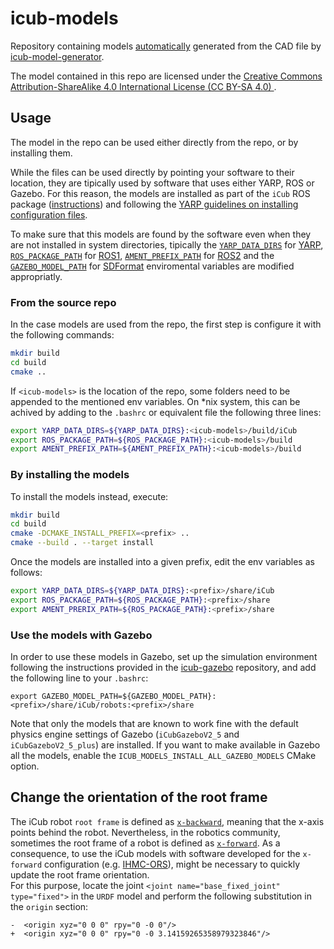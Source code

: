 # icub-models

Repository containing models [automatically](https://github.com/robotology-playground/icub-model-generator/blob/master/.travis.yml#L76) generated from the CAD file by [icub-model-generator](https://github.com/robotology-playground/icub-model-generator).

The model contained in this repo are licensed under the [Creative Commons Attribution-ShareAlike 4.0 International License (CC BY-SA 4.0) ](https://creativecommons.org/licenses/by-sa/4.0/).

## Usage

The model in the repo can be used either directly from the repo, or by installing them.

While the files can be used directly by pointing your software to their location, they are
tipically used by software that uses either YARP, ROS or Gazebo. For this reason, the models
are installed as part of the `iCub` ROS package ([instructions](https://github.com/gerkey/ros1_external_use#installing-for-use-by-tools-like-roslaunch)) and following the [YARP guidelines on installing configuration files](http://www.yarp.it/yarp_data_dirs.html).

To make sure that this models are found by the software even when they are not installed in
system directories, tipically the [`YARP_DATA_DIRS`](http://www.yarp.it/yarp_data_dirs.html) for [YARP](https://github.com/robotology/yarp), 
[`ROS_PACKAGE_PATH`](http://wiki.ros.org/ROS/EnvironmentVariables#ROS_PACKAGE_PATH) for [ROS1](https://www.ros.org/), [`AMENT_PREFIX_PATH`](http://design.ros2.org/articles/ament.html) for [ROS2](https://index.ros.org/doc/ros2/) and the [`GAZEBO_MODEL_PATH`](http://gazebosim.org/tutorials?tut=components#EnvironmentVariables) for [SDFormat](http://sdformat.org/) enviromental variables are modified appropriatly.


### From the source repo

In the case models are used from the repo, the first step is configure it with the following commands:

```sh
mkdir build
cd build
cmake ..
```

If `<icub-models>` is the location of the repo, some folders need to be appended to the mentioned env variables. On *nix system, this can be achived by adding to the `.bashrc` or equivalent file the following three lines:

```sh
export YARP_DATA_DIRS=${YARP_DATA_DIRS}:<icub-models>/build/iCub
export ROS_PACKAGE_PATH=${ROS_PACKAGE_PATH}:<icub-models>/build
export AMENT_PREFIX_PATH=${AMENT_PREFIX_PATH}:<icub-models>/build
```

### By installing the models

To install the models instead, execute:

```sh
mkdir build
cd build
cmake -DCMAKE_INSTALL_PREFIX=<prefix> ..
cmake --build . --target install
```

Once the models are installed into a given prefix, edit the env variables as follows:

```sh
export YARP_DATA_DIRS=${YARP_DATA_DIRS}:<prefix>/share/iCub
export ROS_PACKAGE_PATH=${ROS_PACKAGE_PATH}:<prefix>/share
export AMENT_PRERIX_PATH=${ROS_PACKAGE_PATH}:<prefix>/share
```
### Use the models with Gazebo
In order to use these models in Gazebo, set up the simulation environment following the instructions provided in the [icub-gazebo](https://github.com/robotology/icub-gazebo) repository, and add the following line to your ``.bashrc``:
```
export GAZEBO_MODEL_PATH=${GAZEBO_MODEL_PATH}:<prefix>/share/iCub/robots:<prefix>/share
```
Note that only the models that are known to work fine with the default physics engine settings of Gazebo (`iCubGazeboV2_5` and `iCubGazeboV2_5_plus`)
are installed. If you want to make available in Gazebo all the models, enable the `ICUB_MODELS_INSTALL_ALL_GAZEBO_MODELS` CMake option.

## Change the orientation of the root frame
The iCub robot `root frame` is defined as [`x-backward`][1], meaning that the x-axis points behind the robot. Nevertheless, in the robotics community, sometimes the root frame of a robot is defined as [`x-forward`][2]. As a consequence, to use the iCub models with software developed for the `x-forward` configuration (e.g. [IHMC-ORS][3]), might be necessary to quickly update the root frame orientation.  
For this purpose, locate the joint `<joint name="base_fixed_joint" type="fixed">` in the `URDF` model and perform the following substitution in the `origin` section:

```
-  <origin xyz="0 0 0" rpy="0 -0 0"/>
+  <origin xyz="0 0 0" rpy="0 -0 3.14159265358979323846"/>
```

[1]:http://wiki.icub.org/wiki/ICubForwardKinematics
[2]:http://www.ros.org/reps/rep-0103.html#axis-orientation
[3]:https://github.com/ihmcrobotics/ihmc-open-robotics-software
